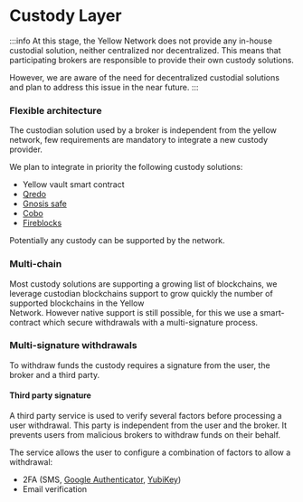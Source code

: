 # Custody Layer

:::info
At this stage, the Yellow Network does not provide any in-house custodial solution, neither centralized nor decentralized. This means that participating brokers are responsible to provide their own custody solutions.

However, we are aware of the need for decentralized custodial solutions and plan to address this issue in the near future.
:::

### Flexible architecture

The custodian solution used by a broker is independent from the yellow network, few requirements are mandatory to integrate a new custody provider.

We plan to integrate in priority the following custody solutions:

* Yellow vault smart contract
* [Qredo](https://www.qredo.com/)
* [Gnosis safe](https://gnosis-safe.io/)
* [Cobo](https://cobo.com/)
* [Fireblocks](https://www.fireblocks.com/)

Potentially any custody can be supported by the network.

### Multi-chain

Most custody solutions are supporting a growing list of blockchains, we leverage custodian blockchains support to grow quickly the number of supported blockchains in the Yellow \
Network. However native support is still possible, for this we use a smart-contract which secure withdrawals with a multi-signature process.

### Multi-signature withdrawals

To withdraw funds the custody requires a signature from the user, the broker and a third party.

#### Third party signature

A third party service is used to verify several factors before processing a user withdrawal. This party is independent from the user and the broker. It prevents users from malicious brokers to withdraw funds on their behalf.

The service allows the user to configure a combination of factors to allow a withdrawal:

* 2FA (SMS, [Google Authenticator](https://play.google.com/store/apps/details?id=com.google.android.apps.authenticator2\&hl=en\&gl=US), [YubiKey](https://www.yubico.com/products/yubikey-5-overview/))
* Email verification

